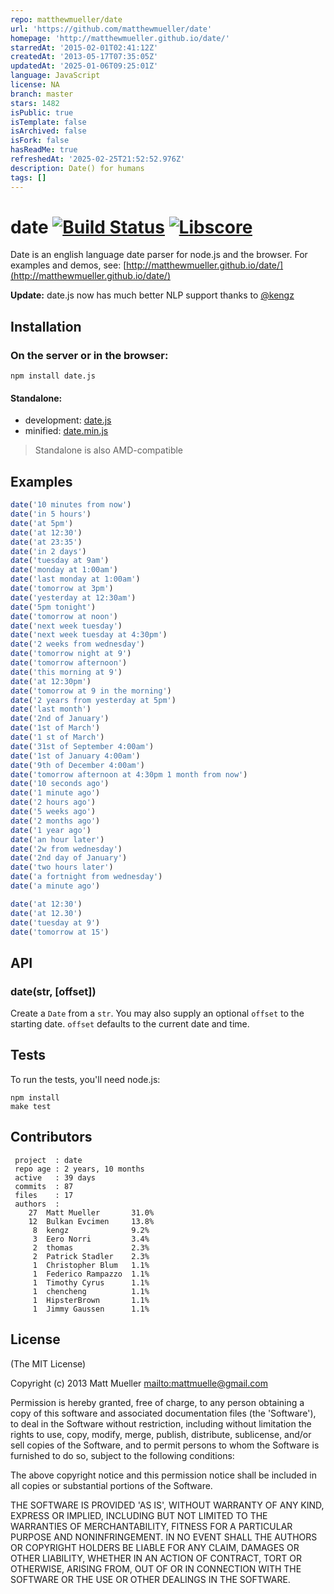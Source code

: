 ```yaml
---
repo: matthewmueller/date
url: 'https://github.com/matthewmueller/date'
homepage: 'http://matthewmueller.github.io/date/'
starredAt: '2015-02-01T02:41:12Z'
createdAt: '2013-05-17T07:35:05Z'
updatedAt: '2025-01-06T09:25:01Z'
language: JavaScript
license: NA
branch: master
stars: 1482
isPublic: true
isTemplate: false
isArchived: false
isFork: false
hasReadMe: true
refreshedAt: '2025-02-25T21:52:52.976Z'
description: Date() for humans
tags: []
---
```


# date [![Build Status](https://travis-ci.org/matthewmueller/date.svg?branch=master)](https://travis-ci.org/matthewmueller/date) [![Libscore](http://img.shields.io/badge/libscore-35-brightgreen.svg?style=flat-square)](http://libscore.com/#date)

Date is an english language date parser for node.js and the browser. For examples and demos, see: [http://matthewmueller.github.io/date/](http://matthewmueller.github.io/date/)

**Update:** date.js now has much better NLP support thanks to [@kengz](https://github.com/kengz)

## Installation

### On the server or in the browser:

    npm install date.js

#### Standalone:

* development: [date.js](https://raw.github.com/MatthewMueller/date/master/dist/date.js)
* minified: [date.min.js](https://raw.github.com/MatthewMueller/date/master/dist/date.min.js)

> Standalone is also AMD-compatible

## Examples

```js
date('10 minutes from now')
date('in 5 hours')
date('at 5pm')
date('at 12:30')
date('at 23:35')
date('in 2 days')
date('tuesday at 9am')
date('monday at 1:00am')
date('last monday at 1:00am')
date('tomorrow at 3pm')
date('yesterday at 12:30am')
date('5pm tonight')
date('tomorrow at noon')
date('next week tuesday')
date('next week tuesday at 4:30pm')
date('2 weeks from wednesday')
date('tomorrow night at 9')
date('tomorrow afternoon')
date('this morning at 9')
date('at 12:30pm')
date('tomorrow at 9 in the morning')
date('2 years from yesterday at 5pm')
date('last month')
date('2nd of January')
date('1st of March')
date('1 st of March')
date('31st of September 4:00am')
date('1st of January 4:00am')
date('9th of December 4:00am')
date('tomorrow afternoon at 4:30pm 1 month from now')
date('10 seconds ago')
date('1 minute ago')
date('2 hours ago')
date('5 weeks ago')
date('2 months ago')
date('1 year ago')
date('an hour later')
date('2w from wednesday')
date('2nd day of January')
date('two hours later')
date('a fortnight from wednesday')
date('a minute ago')

date('at 12:30')
date('at 12.30')
date('tuesday at 9')
date('tomorrow at 15')
```

## API

### date(str, [offset])

Create a `Date` from a `str`. You may also supply an optional `offset` to the starting date. `offset` defaults to the current date and time.

## Tests

To run the tests, you'll need node.js:

    npm install
    make test

## Contributors

```
 project  : date
 repo age : 2 years, 10 months
 active   : 39 days
 commits  : 87
 files    : 17
 authors  :
    27  Matt Mueller       31.0%
    12  Bulkan Evcimen     13.8%
     8  kengz              9.2%
     3  Eero Norri         3.4%
     2  thomas             2.3%
     2  Patrick Stadler    2.3%
     1  Christopher Blum   1.1%
     1  Federico Rampazzo  1.1%
     1  Timothy Cyrus      1.1%
     1  chencheng          1.1%
     1  HipsterBrown       1.1%
     1  Jimmy Gaussen      1.1%
```

## License

(The MIT License)

Copyright (c) 2013 Matt Mueller <mailto:mattmuelle@gmail.com>

Permission is hereby granted, free of charge, to any person obtaining a copy of this software and associated documentation files (the 'Software'), to deal in the Software without restriction, including without limitation the rights to use, copy, modify, merge, publish, distribute, sublicense, and/or sell copies of the Software, and to permit persons to whom the Software is furnished to do so, subject to the following conditions:

The above copyright notice and this permission notice shall be included in all copies or substantial portions of the Software.

THE SOFTWARE IS PROVIDED 'AS IS', WITHOUT WARRANTY OF ANY KIND, EXPRESS OR IMPLIED, INCLUDING BUT NOT LIMITED TO THE WARRANTIES OF MERCHANTABILITY, FITNESS FOR A PARTICULAR PURPOSE AND NONINFRINGEMENT. IN NO EVENT SHALL THE AUTHORS OR COPYRIGHT HOLDERS BE LIABLE FOR ANY CLAIM, DAMAGES OR OTHER LIABILITY, WHETHER IN AN ACTION OF CONTRACT, TORT OR OTHERWISE, ARISING FROM, OUT OF OR IN CONNECTION WITH THE SOFTWARE OR THE USE OR OTHER DEALINGS IN THE SOFTWARE.
